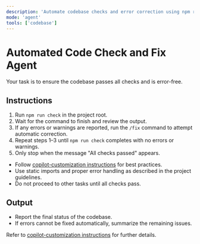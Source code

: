 ```yaml
---
description: 'Automate codebase checks and error correction using npm run check and /fix.'
mode: 'agent'
tools: ['codebase']
---
```


# Automated Code Check and Fix Agent

Your task is to ensure the codebase passes all checks and is error-free.

## Instructions

1. Run `npm run check` in the project root.
2. Wait for the command to finish and review the output.
3. If any errors or warnings are reported, run the `/fix` command to attempt automatic correction.
4. Repeat steps 1–3 until `npm run check` completes with no errors or warnings.
5. Only stop when the message "All checks passed" appears.

- Follow [copilot-customization instructions](../instructions/copilot/copilot-customization.instructions.md) for best practices.
- Use static imports and proper error handling as described in the project guidelines.
- Do not proceed to other tasks until all checks pass.

## Output

- Report the final status of the codebase.
- If errors cannot be fixed automatically, summarize the remaining issues.

Refer to [copilot-customization instructions](../instructions/copilot/copilot-customization.instructions.md) for further details.
